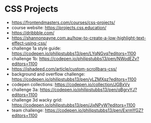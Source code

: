 # CSS Projects

* <https://frontendmasters.com/courses/css-projects/>
* course website: <https://projects.css.education/>
* <https://dribbble.com/>
* <https://shannonpayne.com.au/how-to-create-a-low-highlight-text-effect-using-css/>
* challenge 1a style guide: <https://codepen.io/philipstubbs13/pen/LYqNGvq?editors=1100>
* challenge 1b: <https://codepen.io/philipstubbs13/pen/NWodEZv?editors=1100>
* <https://ishadeed.com/article/custom-scrollbars-css/>
* background and overflow challenge: <https://codepen.io/philipstubbs13/pen/yLZMXqz?editors=1100>
* codepen collections: <https://codepen.io/collection/JGBxVy>
* challenge 3a: <https://codepen.io/philipstubbs13/pen/qBgrvYJ?editors=1100>
* challenge 3d wacky grid: <https://codepen.io/philipstubbs13/pen/JjxNPvW?editors=1100>
* team challenge: <https://codepen.io/philipstubbs13/pen/ExrmYGZ?editors=1100>